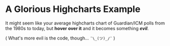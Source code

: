 # A Glorious Highcharts Example

It might seem like your average highcharts chart of Guardian/ICM polls from the 1980s to today, but **hover over it** and it becomes something ***evil***.

( What's more evil is the code, though... `¯\_(ツ)_/¯` )
